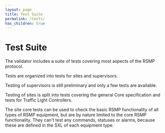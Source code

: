 ```yaml
---
layout: page
title: Test Suite
permalink: /tests/
has_children: true
---
```


# Test Suite
The validator includes a suite of tests covering most aspects of the RSMP protocol.

Tests are organized into tests for sites and supervisors.

Testing of supervisors is still preliminary and only a few tests are available.

Testing of sites is split into tests covering the general Core specification and tests for Traffic Light Controllers.

The site core tests can be used to check the basic RSMP functionality of all types of RSMP equipment, but are by nature limited to the core RSMP functionality. They can't test any commands, statuses or alarms, because these are defined in the SXL of each equipment type.

